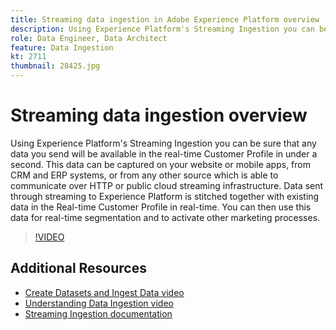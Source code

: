 ```yaml
---
title: Streaming data ingestion in Adobe Experience Platform overview
description: Using Experience Platform's Streaming Ingestion you can be sure that any data you send will be available in the real-time Customer Profile in under a second. This data can be captured on your website or mobile apps, from CRM and ERP systems, or from any other source which is able to communicate over HTTP or public cloud streaming infrastructure. Data sent through streaming to Experience Platform is stitched together with existing data in the Real-time Customer Profile in real-time. You can then use this data for real-time segmentation and to activate other marketing processes.
role: Data Engineer, Data Architect
feature: Data Ingestion
kt: 2711
thumbnail: 28425.jpg
---
```


# Streaming data ingestion overview

Using Experience Platform's Streaming Ingestion you can be sure that any data you send will be available in the real-time Customer Profile in under a second. This data can be captured on your website or mobile apps, from CRM and ERP systems, or from any other source which is able to communicate over HTTP or public cloud streaming infrastructure. Data sent through streaming to Experience Platform is stitched together with existing data in the Real-time Customer Profile in real-time. You can then use this data for real-time segmentation and to activate other marketing processes.

>[!VIDEO](https://video.tv.adobe.com/v/28425?quality=12&learn=on)

## Additional Resources

* [Create Datasets and Ingest Data video](create-datasets-and-ingest-data.md)
* [Understanding Data Ingestion video](understanding-data-ingestion.md)
* [Streaming Ingestion documentation](https://experienceleague.adobe.com/docs/experience-platform/ingestion/streaming/overview.html)

